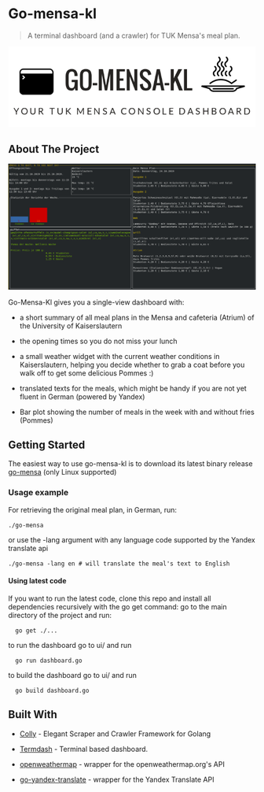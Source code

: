 # Go-mensa-kl
> A terminal dashboard (and a crawler) for TUK Mensa's meal plan.

![](gomensa.png)

## About The Project

![](ui/mensa.png)

Go-Mensa-Kl gives you a single-view dashboard with:
 * a short summary of all meal plans in the Mensa and cafeteria (Atrium) of the University of Kaiserslautern
 * the opening times so you do not miss your lunch

 * a small weather widget with the current weather conditions in Kaiserslautern, helping you decide whether to grab a coat before you walk off to get some delicious Pommes :)

 * translated texts for the meals, which might be handy if you are not yet fluent in German (powered by Yandex)

 * Bar plot showing the number of meals in the week with and without fries (Pommes)
## Getting Started

The easiest way to use go-mensa-kl is to download its latest binary release [go-mensa](https://github.com/pfaaj/go-mensa-kl/releases) (only Linux supported)

### Usage example
For retrieving the original meal plan, in German, run:
```
./go-mensa
```
or use the -lang argument with any language code supported by the Yandex translate api

```
./go-mensa -lang en # will translate the meal's text to English
```

#### Using latest code

If you want to run the latest code, clone this repo and install all dependencies recursively with the go get command: go to the main directory of the project and  run:

```
  go get ./...
```  

to run the dashboard go to ui/ and run
```
  go run dashboard.go
```  

to build the dashboard go to ui/ and run
```
  go build dashboard.go
```  

## Built With

* [Colly](https://github.com/gocolly/colly) - Elegant Scraper and Crawler Framework for Golang
* [Termdash](https://github.com/mum4k/termdash) - Terminal based dashboard.

* [openweathermap](https://github.com/briandowns/openweathermap) - wrapper for the openweathermap.org's API
* [go-yandex-translate](https://github.com/dafanasev/go-yandex-translate) - wrapper for the Yandex Translate API
